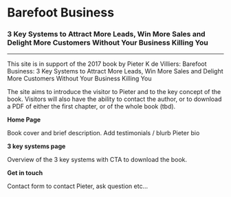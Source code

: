 <h1>Barefoot Business</h1>
<h3>3 Key Systems to Attract More Leads, Win More Sales and Delight More Customers Without Your Business Killing You</h3>

---------------------------

This site is in support of the 2017 book by Pieter K de Villiers: Barefoot Business: 3 Key Systems to Attract More Leads, Win More Sales and Delight More Customers Without Your Business Killing You

The site aims to introduce the visitor to Pieter and to the key concept of the book. Visitors will also have the ability to contact the author, or to download a PDF of either the first chapter, or of the whole book (tbd).

**Home Page**

Book cover and brief description.
Add testimonials / blurb
Pieter bio

**3 key systems page**

Overview of the 3 key systems with CTA to download the book.

**Get in touch**

Contact form to contact Pieter, ask question etc...
